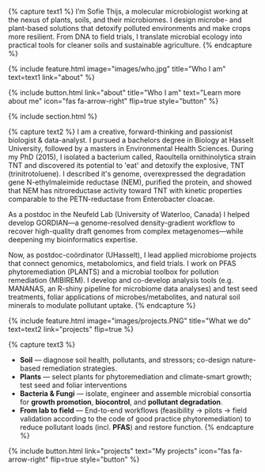 ---
---

{% capture text1 %}
I’m Sofie Thijs, a molecular microbiologist working at the nexus of plants, soils, and their microbiomes. I design microbe- and plant-based solutions that detoxify polluted environments and make crops more resilient. From DNA to field trials, I translate microbial ecology into practical tools for cleaner soils and sustainable agriculture.
{% endcapture %}

{% 
  include feature.html
  image="images/who.jpg"
  title="Who I am"
  text=text1
  link="about"
%}

<div class="center">
  {%
    include button.html
    link="about"
    title="Who I am"
    text="Learn more about me"
    icon="fas fa-arrow-right"
    flip=true
    style="button"
  %}
</div>

{% include section.html %}

{% capture text2 %}
I am a creative, forward-thinking and passionist biologist & data-analyst. I pursued a bachelors degree in Biology at Hasselt University, followed by a masters in Environmental Health Sciences. During my PhD (2015), I isolated a bacterium called, Raoultella ornithinolytica strain TNT and discovered its potential to 'eat' and detoxify the explosive, TNT (trinitrotoluene). I described it's genome, overexpressed the degradation gene N-ethylmaleimide reductase (NEM), purified the protein, and showed that NEM has nitroreductase activity toward TNT with kinetic properties comparable to the PETN-reductase from Enterobacter cloacae.

As a postdoc in the Neufeld Lab (University of Waterloo, Canada) I helped develop GORDIAN—a genome-resolved density-gradient workflow to recover high-quality draft genomes from complex metagenomes—while deepening my bioinformatics expertise. 

Now, as postdoc-coördinator (UHasselt), I lead applied microbiome projects that connect genomics, metabolomics, and field trials. I work on PFAS phytoremediation (PLANTS) and a microbial toolbox for pollution remediation (MIBIREM). I develop and co-develop analysis tools (e.g. MANANAS, an R-shiny pipeline for microbiome data analyses) and test seed treatments, foliar applications of microbes/metabolites, and natural soil minerals to modulate pollutant uptake.
{% endcapture %}

{% 
  include feature.html
  image="images/projects.PNG"
  title="What we do"
  text=text2
  link="projects"
  flip=true
%}

{% capture text3 %}
- **Soil** — diagnose soil health, pollutants, and stressors; co-design nature-based remediation strategies.
- **Plants** — select plants for phytoremediation and climate-smart growth; test seed and foliar interventions
- **Bacteria & Fungi** — isolate, engineer and assemble microbial consortia for **growth promotion**, **biocontrol**, and **pollutant degradation**.
- **From lab to field** — End-to-end workflows (feasibility → pilots → field validation according to the code of good practice phytoremediation) to reduce pollutant loads (incl. **PFAS**) and restore function.
{% endcapture %}

<div class="center">
  {%
    include button.html
    link="projects"
    text="My projects"
    icon="fas fa-arrow-right"
    flip=true
    style="button"
  %}
</div>

